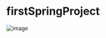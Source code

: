 # firstSpringProject
![image](https://github.com/HGive/firstSpringProject/assets/123007169/93eca57b-897c-46e4-bf9a-bc90c6709d87)

